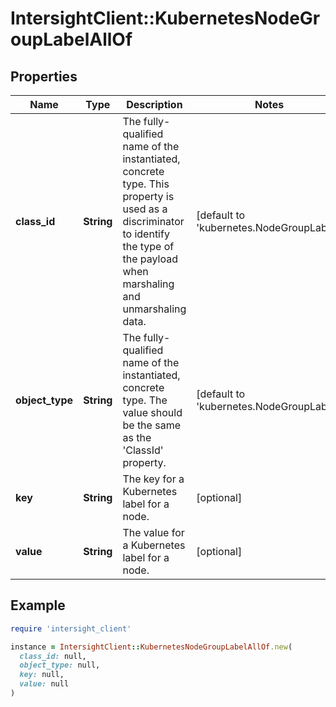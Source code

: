 # IntersightClient::KubernetesNodeGroupLabelAllOf

## Properties

| Name | Type | Description | Notes |
| ---- | ---- | ----------- | ----- |
| **class_id** | **String** | The fully-qualified name of the instantiated, concrete type. This property is used as a discriminator to identify the type of the payload when marshaling and unmarshaling data. | [default to &#39;kubernetes.NodeGroupLabel&#39;] |
| **object_type** | **String** | The fully-qualified name of the instantiated, concrete type. The value should be the same as the &#39;ClassId&#39; property. | [default to &#39;kubernetes.NodeGroupLabel&#39;] |
| **key** | **String** | The key for a Kubernetes label for a node. | [optional] |
| **value** | **String** | The value for a Kubernetes label for a node. | [optional] |

## Example

```ruby
require 'intersight_client'

instance = IntersightClient::KubernetesNodeGroupLabelAllOf.new(
  class_id: null,
  object_type: null,
  key: null,
  value: null
)
```

